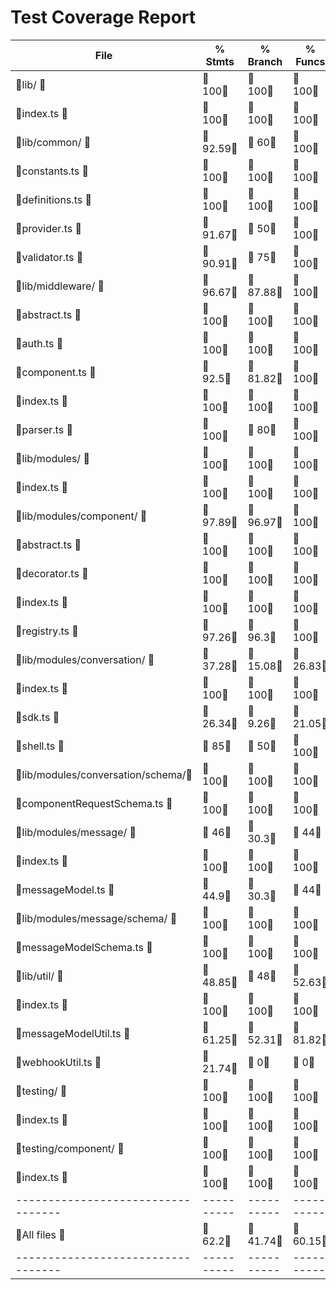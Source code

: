# Test Coverage Report


File                              |  % Stmts | % Branch |  % Funcs |  % Lines |Uncovered Lines |
----------------------------------|----------|----------|----------|----------|----------------|
 lib/                             |      100 |      100 |      100 |      100 |                |
  index.ts                        |      100 |      100 |      100 |      100 |                |
 lib/common/                      |    92.59 |       60 |      100 |    92.59 |                |
  constants.ts                    |      100 |      100 |      100 |      100 |                |
  definitions.ts                  |      100 |      100 |      100 |      100 |                |
  provider.ts                     |    91.67 |       50 |      100 |    91.67 |             43 |
  validator.ts                    |    90.91 |       75 |      100 |    90.91 |             23 |
 lib/middleware/                  |    96.67 |    87.88 |      100 |    96.67 |                |
  abstract.ts                     |      100 |      100 |      100 |      100 |                |
  auth.ts                         |      100 |      100 |      100 |      100 |                |
  component.ts                    |     92.5 |    81.82 |      100 |     92.5 |    101,125,126 |
  index.ts                        |      100 |      100 |      100 |      100 |                |
  parser.ts                       |      100 |       80 |      100 |      100 |                |
 lib/modules/                     |      100 |      100 |      100 |      100 |                |
  index.ts                        |      100 |      100 |      100 |      100 |                |
 lib/modules/component/           |    97.89 |    96.97 |      100 |     97.8 |                |
  abstract.ts                     |      100 |      100 |      100 |      100 |                |
  decorator.ts                    |      100 |      100 |      100 |      100 |                |
  index.ts                        |      100 |      100 |      100 |      100 |                |
  registry.ts                     |    97.26 |     96.3 |      100 |    97.22 |        103,104 |
 lib/modules/conversation/        |    37.28 |    15.08 |    26.83 |       37 |                |
  index.ts                        |      100 |      100 |      100 |      100 |                |
  sdk.ts                          |    26.34 |     9.26 |    21.05 |    26.34 |... 618,633,634 |
  shell.ts                        |       85 |       50 |      100 |       85 |... 92,93,95,97 |
 lib/modules/conversation/schema/ |      100 |      100 |      100 |      100 |                |
  componentRequestSchema.ts       |      100 |      100 |      100 |      100 |                |
 lib/modules/message/             |       46 |     30.3 |       44 |    45.45 |                |
  index.ts                        |      100 |      100 |      100 |      100 |                |
  messageModel.ts                 |     44.9 |     30.3 |       44 |     44.9 |... 348,350,376 |
 lib/modules/message/schema/      |      100 |      100 |      100 |      100 |                |
  messageModelSchema.ts           |      100 |      100 |      100 |      100 |                |
 lib/util/                        |    48.85 |       48 |    52.63 |    48.46 |                |
  index.ts                        |      100 |      100 |      100 |      100 |                |
  messageModelUtil.ts             |    61.25 |    52.31 |    81.82 |    60.76 |... 131,133,134 |
  webhookUtil.ts                  |    21.74 |        0 |        0 |    21.74 |... 133,134,135 |
 testing/                         |      100 |      100 |      100 |      100 |                |
  index.ts                        |      100 |      100 |      100 |      100 |                |
 testing/component/               |      100 |      100 |      100 |      100 |                |
  index.ts                        |      100 |      100 |      100 |      100 |                |
----------------------------------|----------|----------|----------|----------|----------------|
All files                         |     62.2 |    41.74 |    60.15 |    61.78 |                |
----------------------------------|----------|----------|----------|----------|----------------|


